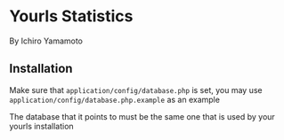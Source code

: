 # Yourls Statistics
By Ichiro Yamamoto

## Installation

Make sure that `application/config/database.php` is
set, you may use `application/config/database.php.example` as an example

The database that it points to must be the same one that is used by your yourls installation
